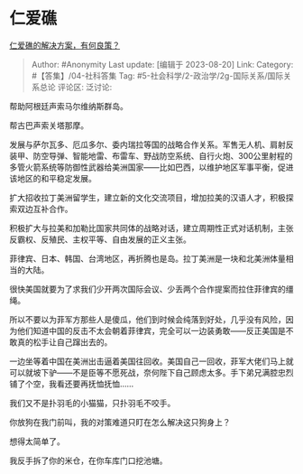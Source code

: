 # 仁爱礁
[仁爱礁的解决方案，有何良策？](https://www.zhihu.com/question/616914929/answer/3173643948)

> Author: #Anonymity
> Last update: [编辑于 2023-08-20]
> Link:
> Category: #【答集】/04-社科答集
> Tag: #5-社会科学/2-政治学/2g-国际关系/国际关系总论
> 评论区:
> 泛讨论:

帮助阿根廷声索马尔维纳斯群岛。

帮古巴声索关塔那摩。

发展与萨尔瓦多、厄瓜多尔、委内瑞拉等国的战略合作关系。军售无人机、肩射反装甲、防空导弹、智能地雷、布雷车、野战防空系统、自行火炮、300公里射程的多管火箭系统等防御性武器给美洲国家——比如巴西，以维护地区军事平衡，促进该地区的和平稳定发展。

扩大招收拉丁美洲留学生，建立新的文化交流项目，增加拉美的汉语人才，积极探索双边互补合作。

积极扩大与拉美和加勒比国家共同体的战略对话，建立周期性正式对话机制，主张反霸权、反殖民、主权平等、自由发展的正义主张。

菲律宾、日本、韩国、台湾地区，再折腾也是岛。拉丁美洲是一块和北美洲体量相当的大陆。

很快美国就要为了求我们少开两次国际会议、少丢两个合作提案而拉住菲律宾的缰绳。

所以不要以为菲军方那些人是傻瓜，他们到时候会纯落到好处，几乎没有风险，因为他们知道中国的反击不太会朝着菲律宾，完全可以一边装勇敢——反正美国是不敢真的松手让自己蹿出去的。

一边坐等着中国在美洲出击逼着美国往回收。美国自己一回收，菲军大佬们马上就可以就坡下驴——不是臣等不愿死战，奈何陛下自己顾虑太多。手下弟兄满腔忠烈铺了个空，我看还要再抚恤抚恤……

我们又不是扑羽毛的小猫猫，只扑羽毛不咬手。

你放狗在我门前叫，我的对策难道只盯在怎么解决这只狗身上？

想得太简单了。

我反手拆了你的米仓，在你车库门口挖池塘。
